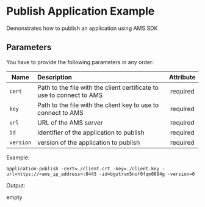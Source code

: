 Publish Application Example
===========================

Demonstrates how to publish an application using AMS SDK

Parameters
-----

You have to provide the following parameters in any order:

| Name      | Description           | Attribute  |
| --------- |:--------------------  | :--------: |
| `cert`    | Path to the file with the client certificate to use to connect to AMS | required |
| `key`     | Path to the file with the client key to use to connect to AMS  | required |
| `url`     | URL of the AMS server      | required |
| `id`      | Identifier of the application to publish  | required |
| `version` | version of the application to publish     | required |


Example:

    application-publish -cert=./client.crt -key=./client.key -url=https://<ams_ip_address>:8443 -id=bgutrvm5nof0fqm0894g -version=0

Output:

empty

